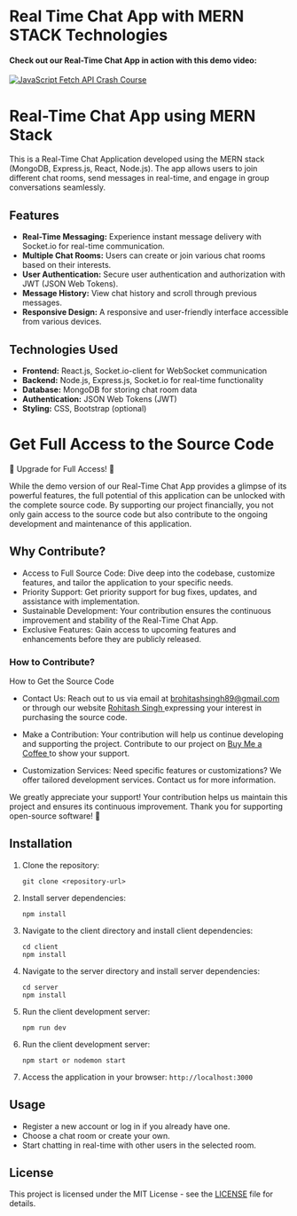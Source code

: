 # Real Time Chat App with MERN STACK Technologies 

#### Check out our Real-Time Chat App in action with this demo video:
[![JavaScript Fetch API Crash Course](https://img.youtube.com/vi/Oive66jrwBs/maxresdefault.jpg)](https://www.youtube.com/watch?v=Oive66jrwBs)

# Real-Time Chat App using MERN Stack

This is a Real-Time Chat Application developed using the MERN stack (MongoDB, Express.js, React, Node.js). The app allows users to join different chat rooms, send messages in real-time, and engage in group conversations seamlessly.

## Features

- **Real-Time Messaging:** Experience instant message delivery with Socket.io for real-time communication.
- **Multiple Chat Rooms:** Users can create or join various chat rooms based on their interests.
- **User Authentication:** Secure user authentication and authorization with JWT (JSON Web Tokens).
- **Message History:** View chat history and scroll through previous messages.
- **Responsive Design:** A responsive and user-friendly interface accessible from various devices.

## Technologies Used

- **Frontend:** React.js, Socket.io-client for WebSocket communication
- **Backend:** Node.js, Express.js, Socket.io for real-time functionality
- **Database:** MongoDB for storing chat room data
- **Authentication:** JSON Web Tokens (JWT)
- **Styling:** CSS, Bootstrap (optional)

# Get Full Access to the Source Code
🚀 Upgrade for Full Access! 🚀

While the demo version of our Real-Time Chat App provides a glimpse of its powerful features, the full potential of this application can be unlocked with the complete source code. By supporting our project financially, you not only gain access to the source code but also contribute to the ongoing development and maintenance of this application.

## Why Contribute?
- Access to Full Source Code: Dive deep into the codebase, customize features, and tailor the application to your specific needs.
- Priority Support: Get priority support for bug fixes, updates, and assistance with implementation.
- Sustainable Development: Your contribution ensures the continuous improvement and stability of the Real-Time Chat App.
- Exclusive Features: Gain access to upcoming features and enhancements before they are publicly released.

### How to Contribute?
How to Get the Source Code
- Contact Us: Reach out to us via email at brohitashsingh89@gmail.com or through our website <a href="https://rohitashsingh.vercel.app/"> Rohitash Singh </a> expressing your interest in purchasing the source code.

- Make a Contribution: Your contribution will help us continue developing and supporting the project. Contribute to our project on <a href="https://www.buymeacoffee.com/rohitashsingh89"> Buy Me a Coffee </a> to show your support.

- Customization Services: Need specific features or customizations? We offer tailored development services. Contact us for more information.

We greatly appreciate your support! Your contribution helps us maintain this project and ensures its continuous improvement.
Thank you for supporting open-source software! 🙌

## Installation

1. Clone the repository:
   ```
   git clone <repository-url>
   ```
   
2. Install server dependencies:
   ```
   npm install
   ```

3. Navigate to the client directory and install client dependencies:
   ```
   cd client
   npm install
   ```

4. Navigate to the server directory and install server dependencies:
   ```
   cd server
   npm install
   ```

5. Run the client development server:
   ```
   npm run dev
   ```

6. Run the client development server:
   ```
   npm start or nodemon start
   ```

7. Access the application in your browser: `http://localhost:3000`

## Usage

- Register a new account or log in if you already have one.
- Choose a chat room or create your own.
- Start chatting in real-time with other users in the selected room.

## License

This project is licensed under the MIT License - see the [LICENSE](LICENSE) file for details.

